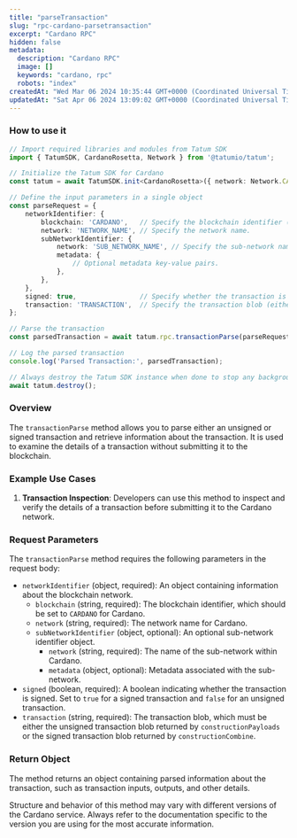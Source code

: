 ```yaml
---
title: "parseTransaction"
slug: "rpc-cardano-parsetransaction"
excerpt: "Cardano RPC"
hidden: false
metadata: 
  description: "Cardano RPC"
  image: []
  keywords: "cardano, rpc"
  robots: "index"
createdAt: "Wed Mar 06 2024 10:35:44 GMT+0000 (Coordinated Universal Time)"
updatedAt: "Sat Apr 06 2024 13:09:02 GMT+0000 (Coordinated Universal Time)"
---
```




### How to use it

```typescript
// Import required libraries and modules from Tatum SDK
import { TatumSDK, CardanoRosetta, Network } from '@tatumio/tatum';

// Initialize the Tatum SDK for Cardano
const tatum = await TatumSDK.init<CardanoRosetta>({ network: Network.CARDANO_ROSETTA });

// Define the input parameters in a single object
const parseRequest = {
    networkIdentifier: {
        blockchain: 'CARDANO',   // Specify the blockchain identifier ('CARDANO' for Cardano).
        network: 'NETWORK_NAME', // Specify the network name.
        subNetworkIdentifier: {
            network: 'SUB_NETWORK_NAME', // Specify the sub-network name (optional).
            metadata: {
                // Optional metadata key-value pairs.
            },
        },
    },
    signed: true,                // Specify whether the transaction is signed (boolean).
    transaction: 'TRANSACTION',  // Specify the transaction blob (either unsigned or signed).
};

// Parse the transaction
const parsedTransaction = await tatum.rpc.transactionParse(parseRequest);

// Log the parsed transaction
console.log('Parsed Transaction:', parsedTransaction);

// Always destroy the Tatum SDK instance when done to stop any background processes
await tatum.destroy();
```

### Overview

The `transactionParse` method allows you to parse either an unsigned or signed transaction and retrieve information about the transaction. It is used to examine the details of a transaction without submitting it to the blockchain.

### Example Use Cases

1. **Transaction Inspection**: Developers can use this method to inspect and verify the details of a transaction before submitting it to the Cardano network.

### Request Parameters

The `transactionParse` method requires the following parameters in the request body:

- `networkIdentifier` (object, required): An object containing information about the blockchain network.
  - `blockchain` (string, required): The blockchain identifier, which should be set to `CARDANO` for Cardano.
  - `network` (string, required): The network name for Cardano.
  - `subNetworkIdentifier` (object, optional): An optional sub-network identifier object.
    - `network` (string, required): The name of the sub-network within Cardano.
    - `metadata` (object, optional): Metadata associated with the sub-network.
- `signed` (boolean, required): A boolean indicating whether the transaction is signed. Set to `true` for a signed transaction and `false` for an unsigned transaction.
- `transaction` (string, required): The transaction blob, which must be either the unsigned transaction blob returned by `constructionPayloads` or the signed transaction blob returned by `constructionCombine`.

### Return Object

The method returns an object containing parsed information about the transaction, such as transaction inputs, outputs, and other details.

Structure and behavior of this method may vary with different versions of the Cardano service. Always refer to the documentation specific to the version you are using for the most accurate information.
